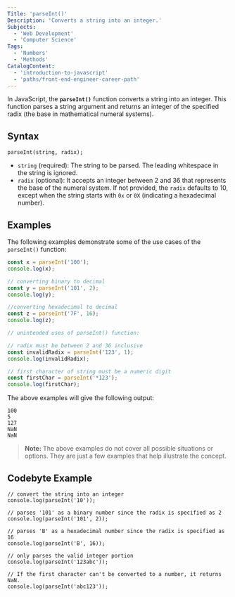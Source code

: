 ```yaml
---
Title: 'parseInt()'
Description: 'Converts a string into an integer.'
Subjects:
  - 'Web Development'
  - 'Computer Science'
Tags:
  - 'Numbers'
  - 'Methods'
CatalogContent:
  - 'introduction-to-javascript'
  - 'paths/front-end-engineer-career-path'
---
```


In JavaScript, the **`parseInt()`** function converts a string into an integer. This function parses a string argument and returns an integer of the specified radix (the base in mathematical numeral systems).

## Syntax

```pseudo code
parseInt(string, radix);
```

- `string` (required): The string to be parsed. The leading whitespace in the string is ignored.
- `radix` (optional): It accepts an integer between 2 and 36 that represents the base of the numeral system. If not provided, the `radix` defaults to 10, except when the string starts with `0x` or `0X` (indicating a hexadecimal number).

## Examples

The following examples demonstrate some of the use cases of the `parseInt()` function:

```js
const x = parseInt('100');
console.log(x);

// converting binary to decimal
const y = parseInt('101', 2);
console.log(y);

//converting hexadecimal to decimal
const z = parseInt('7F', 16);
console.log(z);

// unintended uses of parseInt() function:

// radix must be between 2 and 36 inclusive
const invalidRadix = parseInt('123', 1);
console.log(invalidRadix);

// first character of string must be a numeric digit
const firstChar = parseInt('*123');
console.log(firstChar);
```

The above examples will give the following output:

```shell
100
5
127
NaN
NaN
```

> **Note:** The above examples do not cover all possible situations or options. They are just a few examples that help illustrate the concept.

## Codebyte Example

```codebyte/js
// convert the string into an integer
console.log(parseInt('10'));

// parses '101' as a binary number since the radix is specified as 2
console.log(parseInt('101', 2));

// parses 'B' as a hexadecimal number since the radix is specified as 16
console.log(parseInt('B', 16));

// only parses the valid integer portion
console.log(parseInt('123abc'));

// If the first character can't be converted to a number, it returns NaN.
console.log(parseInt('abc123'));
```
